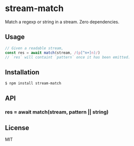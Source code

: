 # stream-match

Match a regexp or string in a stream. Zero dependencies.

## Usage

```js
// Given a readable stream,
const res = await match(stream, /(p[^n+]n)/)
// `res` will containt `pattern` once it has been emitted.
```

## Installation

```bash
$ npm install stream-match
```

## API

### res = await match(stream, pattern || string)

## License

MIT